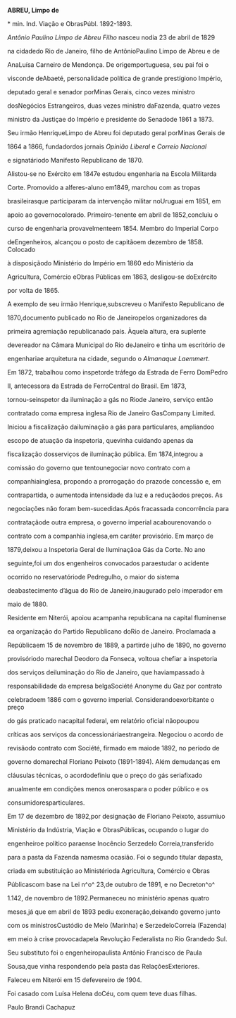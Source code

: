**ABREU, Limpo de**



\* min. Ind. Viação e ObrasPúbl. 1892-1893.



*Antônio Paulino Limpo de Abreu Filho* nasceu nodia 23 de abril de 1829

na cidadedo Rio de Janeiro, filho de AntônioPaulino Limpo de Abreu e de

AnaLuísa Carneiro de Mendonça. De origemportuguesa, seu pai foi o

visconde deAbaeté, personalidade política de grande prestígiono Império,

deputado geral e senador porMinas Gerais, cinco vezes ministro

dosNegócios Estrangeiros, duas vezes ministro daFazenda, quatro vezes

ministro da Justiçae do Império e presidente do Senadode 1861 a 1873.

Seu irmão HenriqueLimpo de Abreu foi deputado geral porMinas Gerais de

1864 a 1866, fundadordos jornais *Opinião Liberal* e *Correio Nacional*

e signatáriodo Manifesto Republicano de 1870.



Alistou-se no Exército em 1847e estudou engenharia na Escola Militarda

Corte. Promovido a alferes-aluno em1849, marchou com as tropas

brasileirasque participaram da intervenção militar noUruguai em 1851, em

apoio ao governocolorado. Primeiro-tenente em abril de 1852,concluiu o

curso de engenharia provavelmenteem 1854. Membro do Imperial Corpo

deEngenheiros, alcançou o posto de capitãoem dezembro de 1858. Colocado

à disposiçãodo Ministério do Império em 1860 edo Ministério da

Agricultura, Comércio eObras Públicas em 1863, desligou-se doExército

por volta de 1865.



A exemplo de seu irmão Henrique,subscreveu o Manifesto Republicano de

1870,documento publicado no Rio de Janeiropelos organizadores da

primeira agremiação republicanado país. Àquela altura, era suplente

devereador na Câmara Municipal do Rio deJaneiro e tinha um escritório de

engenhariae arquitetura na cidade, segundo o *Almanaque Laemmert*.



Em 1872, trabalhou como inspetorde tráfego da Estrada de Ferro DomPedro

II, antecessora da Estrada de FerroCentral do Brasil. Em 1873,

tornou-seinspetor da iluminação a gás no Riode Janeiro, serviço então

contratado coma empresa inglesa Rio de Janeiro GasCompany Limited.

Iniciou a fiscalização dailuminação a gás para particulares, ampliandoo

escopo de atuação da inspetoria, quevinha cuidando apenas da

fiscalização dosserviços de iluminação pública. Em 1874,integrou a

comissão do governo que tentounegociar novo contrato com a

companhiainglesa, propondo a prorrogação do prazode concessão e, em

contrapartida, o aumentoda intensidade da luz e a reduçãodos preços. As

negociações não foram bem-sucedidas.Após fracassada concorrência para

contrataçãode outra empresa, o governo imperial acabourenovando o

contrato com a companhia inglesa,em caráter provisório. Em março de

1879,deixou a Inspetoria Geral de Iluminaçãoa Gás da Corte. No ano

seguinte,foi um dos engenheiros convocados paraestudar o acidente

ocorrido no reservatóriode Pedregulho, o maior do sistema

deabastecimento d’água do Rio de Janeiro,inaugurado pelo imperador em

maio de 1880.



Residente em Niterói, apoiou acampanha republicana na capital fluminense

ea organização do Partido Republicano doRio de Janeiro. Proclamada a

Repúblicaem 15 de novembro de 1889, a partirde julho de 1890, no governo

provisóriodo marechal Deodoro da Fonseca, voltoua chefiar a inspetoria

dos serviços deiluminação do Rio de Janeiro, que haviampassado à

responsabilidade da empresa belgaSociété Anonyme du Gaz por contrato

celebradoem 1886 com o governo imperial. Considerandoexorbitante o preço

do gás praticado nacapital federal, em relatório oficial nãopoupou

críticas aos serviços da concessionáriaestrangeira. Negociou o acordo de

revisãodo contrato com Société, firmado em maiode 1892, no período de

governo domarechal Floriano Peixoto (1891-1894). Além demudanças em

cláusulas técnicas, o acordodefiniu que o preço do gás seriafixado

anualmente em condições menos onerosaspara o poder público e os

consumidoresparticulares.



Em 17 de dezembro de 1892,por designação de Floriano Peixoto, assumiuo

Ministério da Indústria, Viação e ObrasPúblicas, ocupando o lugar do

engenheiroe político paraense Inocêncio Serzedelo Correia,transferido

para a pasta da Fazenda namesma ocasião. Foi o segundo titular dapasta,

criada em substituição ao Ministérioda Agricultura, Comércio e Obras

Públicascom base na Lei n^o^ 23,de outubro de 1891, e no Decreton^o^

1.142, de novembro de 1892.Permaneceu no ministério apenas quatro

meses,já que em abril de 1893 pediu exoneração,deixando governo junto

com os ministrosCustódio de Melo (Marinha) e SerzedeloCorreia (Fazenda)

em meio à crise provocadapela Revolução Federalista no Rio Grandedo Sul.

Seu substituto foi o engenheiropaulista Antônio Francisco de Paula

Sousa,que vinha respondendo pela pasta das RelaçõesExteriores.



Faleceu em Niterói em 15 defevereiro de 1904.



Foi casado com Luísa Helena doCéu, com quem teve duas filhas.



Paulo Brandi Cachapuz



